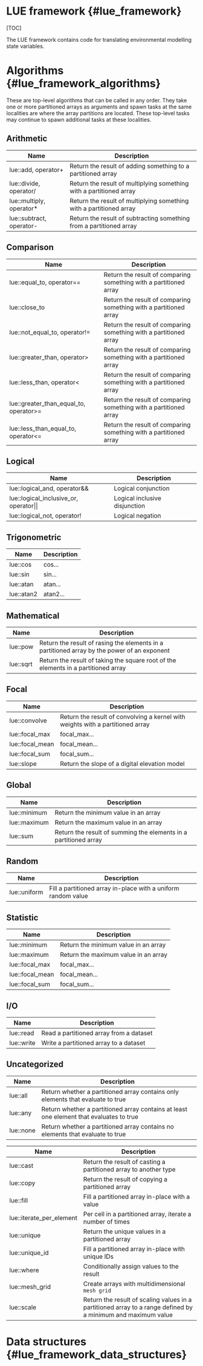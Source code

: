 # LUE framework  {#lue_framework}

[TOC]


The LUE framework contains code for translating environmental modelling
state variables.


# Algorithms  {#lue_framework_algorithms}
These are top-level algorithms that can be called in any order. They
take one or more partitioned arrays as arguments and spawn tasks at the
same localities are where the array partitions are located. These
top-level tasks may continue to spawn additional tasks at these
localities.


## Arithmetic
Name   | Description
-------|------------
lue::add, operator+ | Return the result of adding something to a partitioned array
lue::divide, operator/ | Return the result of multiplying something with a partitioned array
lue::multiply, operator* | Return the result of multiplying something with a partitioned array
lue::subtract, operator- | Return the result of subtracting something from a partitioned array


## Comparison
Name   | Description
-------|------------
lue::equal_to, operator== | Return the result of comparing something with a partitioned array
lue::close_to | Return the result of comparing something with a partitioned array
lue::not_equal_to, operator!= | Return the result of comparing something with a partitioned array
lue::greater_than, operator> | Return the result of comparing something with a partitioned array
lue::less_than, operator< | Return the result of comparing something with a partitioned array
lue::greater_than_equal_to, operator>= | Return the result of comparing something with a partitioned array
lue::less_than_equal_to, operator<= | Return the result of comparing something with a partitioned array


## Logical
Name   | Description
-------|------------
lue::logical_and, operator&& | Logical conjunction
lue::logical_inclusive_or, operator\|\| | Logical inclusive disjunction
lue::logical_not, operator! | Logical negation


## Trigonometric
Name   | Description
-------|------------
lue::cos | cos...
lue::sin | sin...
lue::atan | atan...
lue::atan2 | atan2...


## Mathematical
Name   | Description
-------|------------
lue::pow | Return the result of rasing the elements in a partitioned array by the power of an exponent
lue::sqrt | Return the result of taking the square root of the elements in a partitioned array


## Focal
Name   | Description
-------|------------
lue::convolve | Return the result of convolving a kernel with weights with a partitioned array
lue::focal_max | focal_max...
lue::focal_mean | focal_mean...
lue::focal_sum | focal_sum...
lue::slope | Return the slope of a digital elevation model


## Global
Name   | Description
-------|------------
lue::minimum | Return the minimum value in an array
lue::maximum | Return the maximum value in an array
lue::sum | Return the result of summing the elements in a partitioned array


## Random
Name   | Description
-------|------------
lue::uniform | Fill a partitioned array in-place with a uniform random value


## Statistic
Name   | Description
-------|------------
lue::minimum | Return the minimum value in an array
lue::maximum | Return the maximum value in an array
lue::focal_max | focal_max...
lue::focal_mean | focal_mean...
lue::focal_sum | focal_sum...


## I/O
Name   | Description
-------|------------
lue::read | Read a partitioned array from a dataset
lue::write | Write a partitioned array to a dataset


## Uncategorized
Name   | Description
-------|------------
lue::all | Return whether a partitioned array contains only elements that evaluate to true
lue::any | Return whether a partitioned array contains at least one element that evaluates to true
lue::none | Return whether a partitioned array contains no elements that evaluate to true


Name   | Description
-------|------------
lue::cast | Return the result of casting a partitioned array to another type
lue::copy | Return the result of copying a partitioned array
lue::fill | Fill a partitioned array in-place with a value
lue::iterate_per_element | Per cell in a partitioned array, iterate a number of times
lue::unique | Return the unique values in a partitioned array
lue::unique_id | Fill a partitioned array in-place with unique IDs
lue::where | Conditionally assign values to the result
lue::mesh_grid | Create arrays with multidimensional `mesh grid`
lue::scale | Return the result of scaling values in a partitioned array to a range defined by a minimum and maximum value


# Data structures  {#lue_framework_data_structures}



